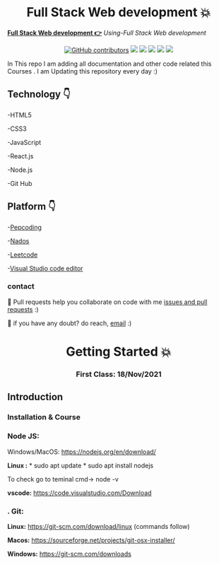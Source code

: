 
<h1 align="center">Full Stack Web development 💥</h1>

**[Full Stack Web development 👉](https://github.com/mukeshdani/Dev)** *Using-Full Stack Web development*

<div align="center">

<a href="https://github.com/mukeshdani/Dev"><img alt="GitHub contributors" src="https://img.shields.io/github/contributors/mukeshdani/Dev?color=2b9348"></a>
<a href="https://github.com/mukeshdani/Dev"><img src="https://img.shields.io/badge/language-HTML-green.svg"></a>
<a href="https://github.com/mukeshdani/Dev"><img src="https://img.shields.io/badge/language-CSS-green.svg"></a>
<a href="https://github.com/mukeshdani/Dev"><img src="https://img.shields.io/badge/language-JavaScript-green.svg"></a>
<a href="https://github.com/mukeshdani/Dev"><img src="https://img.shields.io/badge/language-React.js-green.svg"></a>
<a href="https://github.com/mukeshdani/Dev"><img src="https://img.shields.io/badge/language-Node.js-green.svg"></a>

</div>

In This repo I am adding all documentation and other code related this Courses . I am Updating this repository every day :)


## Technology 👇
-HTML5

-CSS3

-JavaScript

-React.js

-Node.js

-Git Hub 
 ## Platform 👇


-[Pepcoding](https://www.pepcoding.com/)

-[Nados](https://nados.pepcoding.com/)

-[Leetcode](https://leetcode.com/)

-[Visual Studio code editor](https://code.visualstudio.com/)

### contact 
💼 Pull requests help you collaborate on code with me [issues and pull requests](https://github.com/mukeshdani/Dev/pulls) :)

 💼 if you have any doubt? do reach, [email](mailto:mukeshdani00@gmail.com) :)
 
 

<h1 align="center">Getting Started 💥</h1>
 
 <h3 align="center">First Class: 18/Nov/2021</h3>
 
 ## Introduction 
 
 ### Installation & Course
 
### **Node JS:**  

Windows/MacOS: https://nodejs.org/en/download/

**Linux :**
      * sudo apt update
      * sudo apt install nodejs
      
To check go to teminal cmd-> node -v

**vscode:** https://code.visualstudio.com/Download

### **. Git:**

**Linux:** https://git-scm.com/download/linux  (commands follow)

**Macos:** https://sourceforge.net/projects/git-osx-installer/

**Windows:** https://git-scm.com/downloads

 
